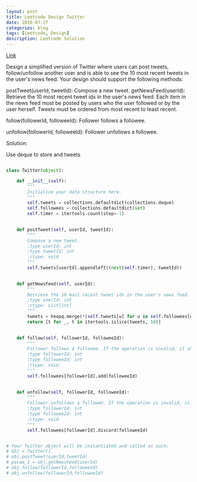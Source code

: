 ```yaml
---
layout: post
title: Leetcode Design Twitter
date: 2016-07-27
categories: blog
tags: [Leetcode, Design]
description: Leetcode Solution
---
```


[Link](https://leetcode.com/problems/design-twitter/)

Design a simplified version of Twitter where users can post tweets, follow/unfollow another user and is able to see the 10 most recent tweets in the user's news feed. Your design should support the following methods:

postTweet(userId, tweetId): Compose a new tweet.
getNewsFeed(userId): Retrieve the 10 most recent tweet ids in the user's news feed. Each item in the news feed must be posted by users who the user followed or by the user herself. Tweets must be ordered from most recent to least recent.

follow(followerId, followeeId): Follower follows a followee.

unfollow(followerId, followeeId): Follower unfollows a followee.

Solution:

Use deque to store and tweets

```Python

class Twitter(object):

    def __init__(self):
        """
        Initialize your data structure here.
        """
        self.tweets = collections.defaultdict(collections.deque)
        self.followees = collections.defaultdict(set)
        self.timer = itertools.count(step=-1)
        

    def postTweet(self, userId, tweetId):
        """
        Compose a new tweet.
        :type userId: int
        :type tweetId: int
        :rtype: void
        """
        self.tweets[userId].appendleft((next(self.timer), tweetId))
        

    def getNewsFeed(self, userId):
        """
        Retrieve the 10 most recent tweet ids in the user's news feed. Each item in the news feed must be posted by users who the user followed or by the user herself. Tweets must be ordered from most recent to least recent.
        :type userId: int
        :rtype: List[int]
        """
        tweets = heapq.merge(*(self.tweets[u] for u in self.followees[userId] | {userId}))
        return [t for _, t in itertools.islice(tweets, 10)]
        

    def follow(self, followerId, followeeId):
        """
        Follower follows a followee. If the operation is invalid, it should be a no-op.
        :type followerId: int
        :type followeeId: int
        :rtype: void
        """
        self.followees[followerId].add(followeeId)
        

    def unfollow(self, followerId, followeeId):
        """
        Follower unfollows a followee. If the operation is invalid, it should be a no-op.
        :type followerId: int
        :type followeeId: int
        :rtype: void
        """
        self.followees[followerId].discard(followeeId)


# Your Twitter object will be instantiated and called as such:
# obj = Twitter()
# obj.postTweet(userId,tweetId)
# param_2 = obj.getNewsFeed(userId)
# obj.follow(followerId,followeeId)
# obj.unfollow(followerId,followeeId)


```